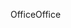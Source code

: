 <span data-ttu-id="4eb07-101">Office</span><span class="sxs-lookup"><span data-stu-id="4eb07-101">Office</span></span>